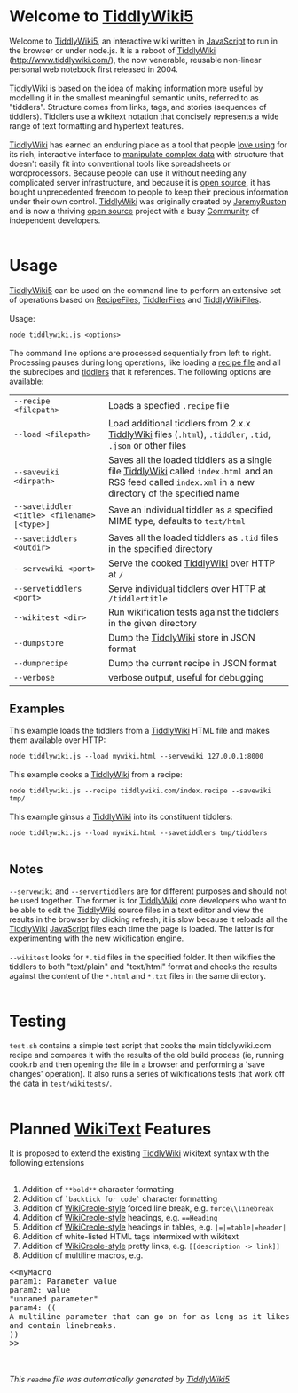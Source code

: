 <h1>Welcome to <span data-tw-macro='link'><a href='TiddlyWiki5' class='tw-tiddlylink tw-tiddlylink-internal tw-tiddlylink-missing'>TiddlyWiki5</a></span></h1><div data-tw-macro='tiddler'>Welcome to <span data-tw-macro='link'><a href='TiddlyWiki5' class='tw-tiddlylink tw-tiddlylink-internal tw-tiddlylink-missing'>TiddlyWiki5</a></span>, an interactive wiki written in <span data-tw-macro='link'><a href='JavaScript' class='tw-tiddlylink tw-tiddlylink-internal tw-tiddlylink-missing'>JavaScript</a></span> to run in the browser or under node.js. It is a reboot of <span data-tw-macro='link'><a href='TiddlyWiki' class='tw-tiddlylink tw-tiddlylink-internal tw-tiddlylink-missing'>TiddlyWiki</a></span> (<span data-tw-macro='link'><a href='http://www.tiddlywiki.com/' class='tw-tiddlylink tw-tiddlylink-external'>http://www.tiddlywiki.com/</a></span>), the now venerable, reusable non-linear personal web notebook first released in 2004.<br /><br /><span data-tw-macro='link'><a href='TiddlyWiki' class='tw-tiddlylink tw-tiddlylink-internal tw-tiddlylink-missing'>TiddlyWiki</a></span> is based on the idea of making information more useful by modelling it in the smallest meaningful semantic units, referred to as &quot;tiddlers&quot;.  Structure comes from links, tags, and stories (sequences of tiddlers). Tiddlers use a wikitext notation that concisely represents a wide range of text formatting and hypertext features.<br /><br /><span data-tw-macro='link'><a href='TiddlyWiki' class='tw-tiddlylink tw-tiddlylink-internal tw-tiddlylink-missing'>TiddlyWiki</a></span> has earned an enduring place as a tool that people <span data-tw-macro='link'><a href='Raves' class='tw-tiddlylink tw-tiddlylink-internal tw-tiddlylink-missing'>love using</a></span> for its rich, interactive interface to <span data-tw-macro='link'><a href='TiddlyWikiConcepts' class='tw-tiddlylink tw-tiddlylink-internal tw-tiddlylink-missing'>manipulate complex data</a></span> with structure that doesn't easily fit into conventional tools like spreadsheets or wordprocessors. Because people can use it without needing any complicated server infrastructure, and because it is <span data-tw-macro='link'><a href='OpenSourceLicense' class='tw-tiddlylink tw-tiddlylink-internal tw-tiddlylink-missing'>open source</a></span>, it has bought unprecedented freedom to people to keep their precious information under their own control. <span data-tw-macro='link'><a href='TiddlyWiki' class='tw-tiddlylink tw-tiddlylink-internal tw-tiddlylink-missing'>TiddlyWiki</a></span> was originally created by <span data-tw-macro='link'><a href='JeremyRuston' class='tw-tiddlylink tw-tiddlylink-internal tw-tiddlylink-missing'>JeremyRuston</a></span> and is now a thriving <span data-tw-macro='link'><a href='OpenSourceLicense' class='tw-tiddlylink tw-tiddlylink-internal tw-tiddlylink-missing'>open source</a></span> project with a busy <span data-tw-macro='link'><a href='Community' class='tw-tiddlylink tw-tiddlylink-internal tw-tiddlylink-missing'>Community</a></span> of independent developers.<br /></div><br /><h1>Usage</h1><div data-tw-macro='tiddler'><span data-tw-macro='link'><a href='TiddlyWiki5' class='tw-tiddlylink tw-tiddlylink-internal tw-tiddlylink-missing'>TiddlyWiki5</a></span> can be used on the command line to perform an extensive set of operations based on <span data-tw-macro='link'><a href='RecipeFiles' class='tw-tiddlylink tw-tiddlylink-internal tw-tiddlylink-resolves'>RecipeFiles</a></span>, <span data-tw-macro='link'><a href='TiddlerFiles' class='tw-tiddlylink tw-tiddlylink-internal tw-tiddlylink-resolves'>TiddlerFiles</a></span> and <span data-tw-macro='link'><a href='TiddlyWikiFiles' class='tw-tiddlylink tw-tiddlylink-internal tw-tiddlylink-missing'>TiddlyWikiFiles</a></span>.<br /><br />Usage:<br /><code>
node tiddlywiki.js &lt;options&gt;
</code><br />The command line options are processed sequentially from left to right. Processing pauses during long operations, like loading a <span data-tw-macro='link'><a href='RecipeFiles' class='tw-tiddlylink tw-tiddlylink-internal tw-tiddlylink-resolves'>recipe file</a></span> and all the subrecipes and <span data-tw-macro='link'><a href='TiddlerFiles' class='tw-tiddlylink tw-tiddlylink-internal tw-tiddlylink-resolves'>tiddlers</a></span> that it references. The following options are available:<br /><table class="twtable"><tbody><tr class="evenRow"><td align="left"><code>--recipe &lt;filepath&gt;</code></td><td align="left">Loads a specfied <code>.recipe</code> file</td></tr><tr class="oddRow"><td align="left"><code>--load &lt;filepath&gt;</code></td><td align="left">Load additional tiddlers from 2.x.x <span data-tw-macro='link'><a href='TiddlyWiki' class='tw-tiddlylink tw-tiddlylink-internal tw-tiddlylink-missing'>TiddlyWiki</a></span> files (<code>.html</code>), <code>.tiddler</code>, <code>.tid</code>, <code>.json</code> or other files</td></tr><tr class="evenRow"><td align="left"><code>--savewiki &lt;dirpath&gt;</code></td><td align="left">Saves all the loaded tiddlers as a single file <span data-tw-macro='link'><a href='TiddlyWiki' class='tw-tiddlylink tw-tiddlylink-internal tw-tiddlylink-missing'>TiddlyWiki</a></span> called <code>index.html</code> and an RSS feed called <code>index.xml</code> in a new directory of the specified name</td></tr><tr class="oddRow"><td align="left"><code>--savetiddler &lt;title&gt; &lt;filename&gt; [&lt;type&gt;]</code></td><td align="left">Save an individual tiddler as a specified MIME type, defaults to <code>text/html</code></td></tr><tr class="evenRow"><td align="left"><code>--savetiddlers &lt;outdir&gt;</code></td><td align="left">Saves all the loaded tiddlers as <code>.tid</code> files in the specified directory</td></tr><tr class="oddRow"><td align="left"><code>--servewiki &lt;port&gt;</code></td><td align="left">Serve the cooked <span data-tw-macro='link'><a href='TiddlyWiki' class='tw-tiddlylink tw-tiddlylink-internal tw-tiddlylink-missing'>TiddlyWiki</a></span> over HTTP at <code>/</code></td></tr><tr class="evenRow"><td align="left"><code>--servetiddlers &lt;port&gt;</code></td><td align="left">Serve individual tiddlers over HTTP at <code>/tiddlertitle</code></td></tr><tr class="oddRow"><td align="left"><code>--wikitest &lt;dir&gt;</code></td><td align="left">Run wikification tests against the tiddlers in the given directory</td></tr><tr class="evenRow"><td align="left"><code>--dumpstore</code></td><td align="left">Dump the <span data-tw-macro='link'><a href='TiddlyWiki' class='tw-tiddlylink tw-tiddlylink-internal tw-tiddlylink-missing'>TiddlyWiki</a></span> store in JSON format</td></tr><tr class="oddRow"><td align="left"><code>--dumprecipe</code></td><td align="left">Dump the current recipe in JSON format</td></tr><tr class="evenRow"><td align="left"><code>--verbose</code></td><td align="left">verbose output, useful for debugging</td></tr></tbody></table><h2> Examples</h2>This example loads the tiddlers from a <span data-tw-macro='link'><a href='TiddlyWiki' class='tw-tiddlylink tw-tiddlylink-internal tw-tiddlylink-missing'>TiddlyWiki</a></span> HTML file and makes them available over HTTP:<br /><code>
node tiddlywiki.js --load mywiki.html --servewiki 127.0.0.1:8000
</code><br />This example cooks a <span data-tw-macro='link'><a href='TiddlyWiki' class='tw-tiddlylink tw-tiddlylink-internal tw-tiddlylink-missing'>TiddlyWiki</a></span> from a recipe:<br /><code>
node tiddlywiki.js --recipe tiddlywiki.com/index.recipe --savewiki tmp/
</code><br />This example ginsus a <span data-tw-macro='link'><a href='TiddlyWiki' class='tw-tiddlylink tw-tiddlylink-internal tw-tiddlylink-missing'>TiddlyWiki</a></span> into its constituent tiddlers:<br /><code>
node tiddlywiki.js --load mywiki.html --savetiddlers tmp/tiddlers
</code><br /><h2> Notes</h2><code>--servewiki</code> and <code>--servertiddlers</code> are for different purposes and should not be used together. The former is for <span data-tw-macro='link'><a href='TiddlyWiki' class='tw-tiddlylink tw-tiddlylink-internal tw-tiddlylink-missing'>TiddlyWiki</a></span> core developers who want to be able to edit the <span data-tw-macro='link'><a href='TiddlyWiki' class='tw-tiddlylink tw-tiddlylink-internal tw-tiddlylink-missing'>TiddlyWiki</a></span> source files in a text editor and view the results in the browser by clicking refresh; it is slow because it reloads all the <span data-tw-macro='link'><a href='TiddlyWiki' class='tw-tiddlylink tw-tiddlylink-internal tw-tiddlylink-missing'>TiddlyWiki</a></span> <span data-tw-macro='link'><a href='JavaScript' class='tw-tiddlylink tw-tiddlylink-internal tw-tiddlylink-missing'>JavaScript</a></span> files each time the page is loaded. The latter is for experimenting with the new wikification engine.<br /><br /><code>--wikitest</code> looks for <code>*.tid</code> files in the specified folder. It then wikifies the tiddlers to both &quot;text/plain&quot; and &quot;text/html&quot; format and checks the results against the content of the <code>*.html</code> and <code>*.txt</code> files in the same directory.</div><br /><h1>Testing</h1><div data-tw-macro='tiddler'><code>test.sh</code> contains a simple test script that cooks the main tiddlywiki.com recipe and compares it with the results of the old build process (ie, running cook.rb and then opening the file in a browser and performing a 'save changes' operation). It also runs a series of wikifications tests that work off the data in <code>test/wikitests/</code>.</div><br /><h1>Planned <span data-tw-macro='link'><a href='WikiText' class='tw-tiddlylink tw-tiddlylink-internal tw-tiddlylink-missing'>WikiText</a></span> Features</h1><div data-tw-macro='tiddler'>It is proposed to extend the existing <span data-tw-macro='link'><a href='TiddlyWiki' class='tw-tiddlylink tw-tiddlylink-internal tw-tiddlylink-missing'>TiddlyWiki</a></span> wikitext syntax with the following extensions<br /><br /><ol><li> Addition of <code>**bold**</code> character formatting</li><li> Addition of <code>`backtick for code`</code> character formatting</li><li> Addition of <span data-tw-macro='link'><a href='WikiCreole-style' class='tw-tiddlylink tw-tiddlylink-internal tw-tiddlylink-missing'>WikiCreole-style</a></span> forced line break, e.g. <code>force\\linebreak</code></li><li> Addition of <span data-tw-macro='link'><a href='WikiCreole-style' class='tw-tiddlylink tw-tiddlylink-internal tw-tiddlylink-missing'>WikiCreole-style</a></span> headings, e.g. <code>==Heading</code></li><li> Addition of <span data-tw-macro='link'><a href='WikiCreole-style' class='tw-tiddlylink tw-tiddlylink-internal tw-tiddlylink-missing'>WikiCreole-style</a></span> headings in tables, e.g. <code>|=|=table|=header|</code></li><li> Addition of white-listed HTML tags intermixed with wikitext</li><li> Addition of <span data-tw-macro='link'><a href='WikiCreole-style' class='tw-tiddlylink tw-tiddlylink-internal tw-tiddlylink-missing'>WikiCreole-style</a></span> pretty links, e.g. <code>[[description -&gt; link]]</code></li><li> Addition of multiline macros, e.g.</li></ol><pre>&lt;&lt;myMacro
param1: Parameter value
param2: value
&quot;unnamed parameter&quot;
param4: ((
A multiline parameter that can go on for as long as it likes
and contain linebreaks.
))
&gt;&gt;
</pre></div><br /><br /><em>This <code>readme</code> file was automatically generated by <span data-tw-macro='link'><a href='TiddlyWiki5' class='tw-tiddlylink tw-tiddlylink-internal tw-tiddlylink-missing'>TiddlyWiki5</a></span></em><br />